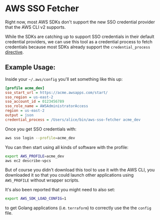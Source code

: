 # AWS SSO Fetcher

Right now, most AWS SDKs don't support the new SSO credential
provider that the AWS CLI v2 supports.

While the SDKs are catching up to support SSO credentials in their
default credential providers, we can use this tool as a credential
process to fetch credentials because most SDKs already support the
`credential_process` [directive](https://docs.aws.amazon.com/cli/latest/userguide/cli-configure-sourcing-external.html).

## Example Usage:

Inside your `~/.aws/config` you'll set something like this up:

```ini
[profile acme_dev]
sso_start_url = https://acme.awsapps.com/start/
sso_region = us-east-2
sso_account_id = 0123456789
sso_role_name = AWSAdministratorAccess
region = us-east-2
output = json
credential_process = /Users/alice/bin/aws-sso-fetcher acme_dev
```

Once you get SSO credentials with:

```bash
aws sso login --profile=acme_dev
```

You can then start using all kinds of software with the profile:

```bash
export AWS_PROFILE=acme_dev
aws ec2 describe-vpcs
```

But of course you didn't download this tool to use it with the
AWS CLI, you downloaded it so that you could launch other applications
using `AWS_PROFILE` without wrapper scripts.

It's also been reported that you might need to also set:

```bash
export AWS_SDK_LOAD_CONFIG=1
```

to get Golang applications (i.e. `terraform`) to correctly use the the `config` file.
